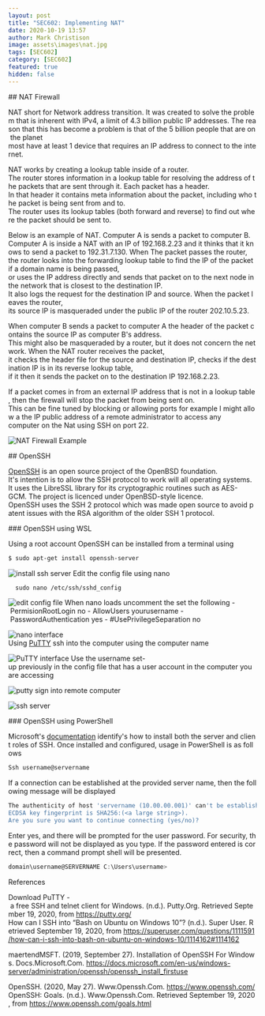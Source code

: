 ```yaml
---
layout: post
title: "SEC602: Implementing NAT"
date: 2020-10-19 13:57
author: Mark Christison
image: assets\images\nat.jpg
tags: [SEC602]
category: [SEC602]
featured: true
hidden: false
---
```


## NAT Firewall

NAT short for Network address transition. It was created to solve the problem that is inherent with IPv4, a limit of 4.3 billion public IP addresses. The reason that this has become a problem is that of the 5 billion people that are on the planet most have at least 1 device that requires an IP address to connect to the internet.

NAT works by creating a lookup table inside of a router. The router stores information in a lookup table for resolving the address of the packets that are sent through it. Each packet has a header. In that header it contains meta information about the packet, including who the packet is being sent from and to. The router uses its lookup tables (both forward and reverse) to find out where the packet should be sent to.

Below is an example of NAT. Computer A is sends a packet to computer B. Computer A is inside a NAT with an IP of 192.168.2.23 and it thinks that it knows to send a packet to 192.31.7.130. When The packet passes the router, the router looks into the forwarding lookup table to find the IP of the packet if a domain name is being passed, or uses the IP address directly and sends that packet on to the next node in the network that is closest to the destination IP. It also logs the request for the destination IP and source. When the packet leaves the router, its source IP is masqueraded under the public IP of the router 202.10.5.23.

When computer B sends a packet to computer A the header of the packet contains the source IP as computer B's address. This might also be masqueraded by a router, but it does not concern the network. When the NAT router receives the packet, it checks the header file for the source and destination IP, checks if the destination IP is in its reverse lookup table, if it then it sends the packet on to the destination IP 192.168.2.23.

If a packet comes in from an external IP address that is not in a lookup table, then the firewall will stop the packet from being sent on. This can be fine tuned by blocking or allowing ports for example I might allow a the IP public address of a remote administrator to access any computer on the Nat using SSH on port 22.

![NAT Firewall Example](/assets/images/NAT-Firewall.png)

## OpenSSH

[OpenSSH](https://www.openssh.com/) is an open source project of the OpenBSD foundation. It's intention is to allow the SSH protocol to work will all operating systems. It uses the LibreSSL library for its cryptographic routines such as AES-GCM. The project is licenced under OpenBSD-style licence. OpenSSH uses the SSH 2 protocol which was made open source to avoid patent issues with the RSA algorithm of the older SSH 1 protocol.

### OpenSSH using WSL

Using a root account OpenSSH can be installed from a terminal using

```bash
$ sudo apt-get install openssh-server
```

![install ssh server](/assets/images/ssh-WSL1.png)
Edit the config file using nano

```bash
  sudo nano /etc/ssh/sshd_config
```

![edit config file](/assets/images/ssh-WSL3.png)
When nano loads uncomment the set the following
- PermisionRootLogin no
- AllowUsers yourusername
- PasswordAuthentication yes
- #UsePrivilegeSeparation no

![nano interface](/assets/images/ssh-WSL4.png)
Using [PuTTY](https://putty.org/) ssh into the computer using the computer name

![PuTTY interface](/assets/images/ssh-WSL6.png)
Use the username set-up previously in the config file that has a user account in the computer you are accessing

![putty sign into remote computer](/assets/images/ssh-WSL7.png)

![ssh server](/assets/images/ssh-WSL8.png)

### OpenSSH using PowerShell

Microsoft's [documentation](https://docs.microsoft.com/en-us/windows-server/administration/openssh/openssh_install_firstuse) identify's how to install both the server and client roles of SSH. Once installed and configured, usage in PowerShell is as follows

```PowerShell
Ssh username@servername
```

If a connection can be established at the provided server name, then the following message will be displayed

```PowerShell
The authenticity of host 'servername (10.00.00.001)' can't be established.
ECDSA key fingerprint is SHA256:(<a large string>).
Are you sure you want to continue connecting (yes/no)?
```

Enter yes, and there will be prompted for the user password. For security, the password will not be displayed as you type. If the password entered is correct, then a command prompt shell will be presented.

```PowerShell
domain\username@SERVERNAME C:\Users\username>
```

References

Download PuTTY - a free SSH and telnet client for Windows. (n.d.). Putty.Org. Retrieved September 19, 2020, from https://putty.org/
How can I SSH into “Bash on Ubuntu on Windows 10”? (n.d.). Super User. Retrieved September 19, 2020, from https://superuser.com/questions/1111591/how-can-i-ssh-into-bash-on-ubuntu-on-windows-10/1114162#1114162

maertendMSFT. (2019, September 27). Installation of OpenSSH For Windows. Docs.Microsoft.Com. https://docs.microsoft.com/en-us/windows-server/administration/openssh/openssh_install_firstuse

OpenSSH. (2020, May 27). Www.Openssh.Com. https://www.openssh.com/
OpenSSH: Goals. (n.d.). Www.Openssh.Com. Retrieved September 19, 2020, from https://www.openssh.com/goals.html
